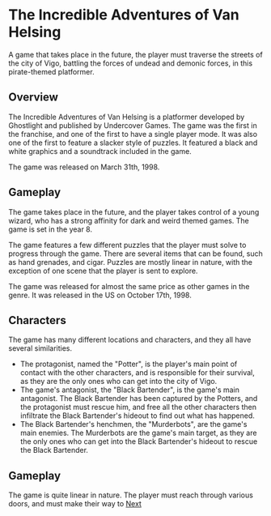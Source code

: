 # The Incredible Adventures of Van Helsing

A game that takes place in the future, the player must traverse the streets of the city of Vigo, battling the forces of undead and demonic forces, in this pirate-themed platformer.

## Overview

The Incredible Adventures of Van Helsing is a platformer developed by Ghostlight and published by Undercover Games. The game was the first in the franchise, and one of the first to have a single player mode. It was also one of the first to feature a slacker style of puzzles. It featured a black and white graphics and a soundtrack included in the game.

The game was released on March 31th, 1998.

## Gameplay

The game takes place in the future, and the player takes control of a young wizard, who has a strong affinity for dark and weird themed games. The game is set in the year 8.

The game features a few different puzzles that the player must solve to progress through the game. There are several items that can be found, such as hand grenades, and cigar. Puzzles are mostly linear in nature, with the exception of one scene that the player is sent to explore.

The game was released for almost the same price as other games in the genre. It was released in the US on October 17th, 1998.

## Characters

The game has many different locations and characters, and they all have several similarities.

*   The protagonist, named the "Potter", is the player's main point of contact with the other characters, and is responsible for their survival, as they are the only ones who can get into the city of Vigo.
*   The game's antagonist, the "Black Bartender", is the game's main antagonist. The Black Bartender has been captured by the Potters, and the protagonist must rescue him, and free all the other characters then infiltrate the Black Bartender's hideout to find out what has happened.
*   The Black Bartender's henchmen, the "Murderbots", are the game's main enemies. The Murderbots are the game's main target, as they are the only ones who can get into the Black Bartender's hideout to rescue the Black Bartender.

## Gameplay

The game is quite linear in nature. The player must reach through various doors, and must make their way to
[Next](464.md)